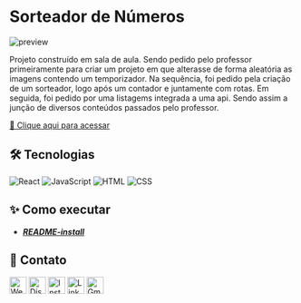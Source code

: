 # __Sorteador de Números__

![preview](./.github/preview.png)

Projeto construído em sala de aula. Sendo pedido pelo professor primeiramente para criar um projeto em que alterasse de forma aleatória as imagens contendo um temporizador. Na sequência, foi pedido pela criação de um sorteador, logo após um contador e juntamente com rotas. Em seguida, foi pedido por uma listagems integrada a uma api. Sendo assim a junção de diversos conteúdos passados pelo professor.

[🔗 Clique aqui para acessar](https://bamarcheti.github.io/projetos-react/#/)


## __🛠 Tecnologias__
![React](https://img.shields.io/badge/React-20232A?style=for-the-badge&logo=react&logoColor=61DAFB)
![JavaScript](https://img.shields.io/badge/JavaScript-323330?style=for-the-badge&logo=javascript&logoColor=F7DF1E)
![HTML](https://img.shields.io/badge/HTML5-E34F26?style=for-the-badge&logo=html5&logoColor=white)
![CSS](https://img.shields.io/badge/CSS3-1572B6?style=for-the-badge&logo=css3&logoColor=white)

## **✨ Como executar**

- **_[README-install](./README-install.md)_**

## __💛 Contato__

[<img src='https://img.shields.io/badge/website-000000?style=for-the-badge&logo=About&logoColor=white' alt='Website' height='30'>](https://my-resume-bamarcheti.vercel.app/)
[<img src='https://img.shields.io/badge/Discord-5865F2?style=for-the-badge&logo=discord&logoColor=white' alt='Discord' height='30'>](https://discord.com/channels/@ba_marcheti#3824)
[<img src='https://img.shields.io/badge/Instagram-E4405F?style=for-the-badge&logo=instagram&logoColor=white' alt='Instagram' height='30'>](https://www.instagram.com/ba_marcheti)
[<img src='https://img.shields.io/badge/LinkedIn-0077B5?style=for-the-badge&logo=linkedin&logoColor=white' alt='Linkedin' height='30'>](https://www.linkedin.com/in/barbara-marcheti-fiorin/)
[<img src='https://img.shields.io/badge/Gmail-D14836?style=for-the-badge&logo=gmail&logoColor=white' alt='Gmail' height='30'>](bmarchetifiorin@gmail.com)
